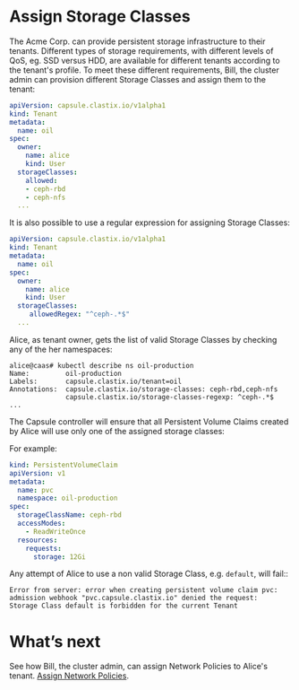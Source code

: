 # Assign Storage Classes
The Acme Corp. can provide persistent storage infrastructure to their tenants. Different types of storage requirements, with different levels of QoS, eg. SSD versus HDD, are available for different tenants according to the tenant's profile. To meet these different requirements, Bill, the cluster admin can provision different Storage Classes and assign them to the tenant:

```yaml
apiVersion: capsule.clastix.io/v1alpha1
kind: Tenant
metadata:
  name: oil
spec:
  owner:
    name: alice
    kind: User
  storageClasses:
    allowed:
    - ceph-rbd
    - ceph-nfs
  ...
```

It is also possible to use a regular expression for assigning Storage Classes:

```yaml
apiVersion: capsule.clastix.io/v1alpha1
kind: Tenant
metadata:
  name: oil
spec:
  owner:
    name: alice
    kind: User
  storageClasses:
     allowedRegex: "^ceph-.*$"
  ...
```

Alice, as tenant owner, gets the list of valid Storage Classes by checking any of the her namespaces:

```
alice@caas# kubectl describe ns oil-production
Name:         oil-production
Labels:       capsule.clastix.io/tenant=oil
Annotations:  capsule.clastix.io/storage-classes: ceph-rbd,ceph-nfs
              capsule.clastix.io/storage-classes-regexp: ^ceph-.*$
...
```

The Capsule controller will ensure that all Persistent Volume Claims created by Alice will use only one of the assigned storage classes:

For example:

```yaml
kind: PersistentVolumeClaim
apiVersion: v1
metadata:
  name: pvc
  namespace: oil-production
spec:
  storageClassName: ceph-rbd
  accessModes:
    - ReadWriteOnce
  resources:
    requests:
      storage: 12Gi
```

Any attempt of Alice to use a non valid Storage Class, e.g. `default`, will fail::
```
Error from server: error when creating persistent volume claim pvc:
admission webhook "pvc.capsule.clastix.io" denied the request:
Storage Class default is forbidden for the current Tenant
```

# What’s next
See how Bill, the cluster admin, can assign Network Policies to Alice's tenant. [Assign Network Policies](./network-policies.md).
